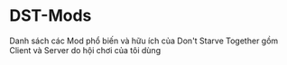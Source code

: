 # DST-Mods
 Danh sách các Mod phổ biến và hữu ích của Don't Starve Together gồm Client và Server do hội chơi của tôi dùng
